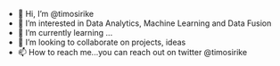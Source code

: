 - 👋 Hi, I’m @timosirike
- 👀 I’m interested in Data Analytics, Machine Learning and Data Fusion
- 🌱 I’m currently learning ...
- 💞️ I’m looking to collaborate on projects, ideas
- 📫 How to reach me...you can reach out on twitter @timosirike

<!---
timosirike/timosirike is a ✨ special ✨ repository because its `README.md` (this file) appears on your GitHub profile.
You can click the Preview link to take a look at your changes.
--->
